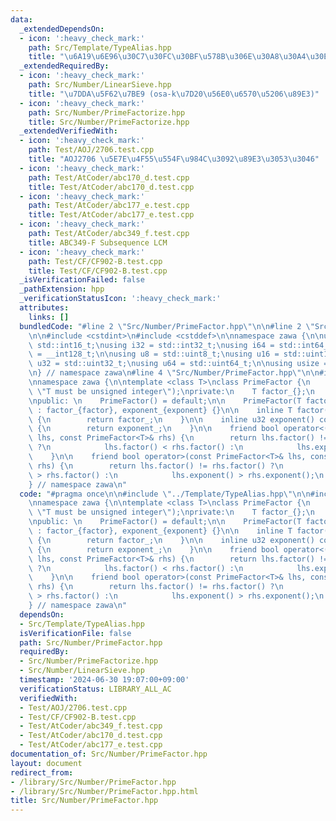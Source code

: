 ```yaml
---
data:
  _extendedDependsOn:
  - icon: ':heavy_check_mark:'
    path: Src/Template/TypeAlias.hpp
    title: "\u6A19\u6E96\u30C7\u30FC\u30BF\u578B\u306E\u30A8\u30A4\u30EA\u30A2\u30B9"
  _extendedRequiredBy:
  - icon: ':heavy_check_mark:'
    path: Src/Number/LinearSieve.hpp
    title: "\u7DDA\u5F62\u7BE9 (osa-k\u7D20\u56E0\u6570\u5206\u89E3)"
  - icon: ':heavy_check_mark:'
    path: Src/Number/PrimeFactorize.hpp
    title: Src/Number/PrimeFactorize.hpp
  _extendedVerifiedWith:
  - icon: ':heavy_check_mark:'
    path: Test/AOJ/2706.test.cpp
    title: "AOJ2706 \u5E7E\u4F55\u554F\u984C\u3092\u89E3\u3053\u3046"
  - icon: ':heavy_check_mark:'
    path: Test/AtCoder/abc170_d.test.cpp
    title: Test/AtCoder/abc170_d.test.cpp
  - icon: ':heavy_check_mark:'
    path: Test/AtCoder/abc177_e.test.cpp
    title: Test/AtCoder/abc177_e.test.cpp
  - icon: ':heavy_check_mark:'
    path: Test/AtCoder/abc349_f.test.cpp
    title: ABC349-F Subsequence LCM
  - icon: ':heavy_check_mark:'
    path: Test/CF/CF902-B.test.cpp
    title: Test/CF/CF902-B.test.cpp
  _isVerificationFailed: false
  _pathExtension: hpp
  _verificationStatusIcon: ':heavy_check_mark:'
  attributes:
    links: []
  bundledCode: "#line 2 \"Src/Number/PrimeFactor.hpp\"\n\n#line 2 \"Src/Template/TypeAlias.hpp\"\
    \n\n#include <cstdint>\n#include <cstddef>\n\nnamespace zawa {\n\nusing i16 =\
    \ std::int16_t;\nusing i32 = std::int32_t;\nusing i64 = std::int64_t;\nusing i128\
    \ = __int128_t;\n\nusing u8 = std::uint8_t;\nusing u16 = std::uint16_t;\nusing\
    \ u32 = std::uint32_t;\nusing u64 = std::uint64_t;\n\nusing usize = std::size_t;\n\
    \n} // namespace zawa\n#line 4 \"Src/Number/PrimeFactor.hpp\"\n\n#include <type_traits>\n\
    \nnamespace zawa {\n\ntemplate <class T>\nclass PrimeFactor {\n    static_assert(std::is_unsigned_v<T>,\
    \ \"T must be unsigned integer\");\nprivate:\n    T factor_{};\n    u32 exponent_{};\n\
    \npublic: \n    PrimeFactor() = default;\n\n    PrimeFactor(T factor, u32 exponent)\
    \ : factor_{factor}, exponent_{exponent} {}\n\n    inline T factor() const noexcept\
    \ {\n        return factor_;\n    }\n\n    inline u32 exponent() const noexcept\
    \ {\n        return exponent_;\n    }\n\n    friend bool operator<(const PrimeFactor<T>&\
    \ lhs, const PrimeFactor<T>& rhs) {\n        return lhs.factor() != rhs.factor()\
    \ ?\n            lhs.factor() < rhs.factor() :\n            lhs.exponent() < rhs.exponent();\n\
    \    }\n\n    friend bool operator>(const PrimeFactor<T>& lhs, const PrimeFactor<T>&\
    \ rhs) {\n        return lhs.factor() != rhs.factor() ?\n            lhs.factor()\
    \ > rhs.factor() :\n            lhs.exponent() > rhs.exponent();\n    }\n};\n\n\
    } // namespace zawa\n"
  code: "#pragma once\n\n#include \"../Template/TypeAlias.hpp\"\n\n#include <type_traits>\n\
    \nnamespace zawa {\n\ntemplate <class T>\nclass PrimeFactor {\n    static_assert(std::is_unsigned_v<T>,\
    \ \"T must be unsigned integer\");\nprivate:\n    T factor_{};\n    u32 exponent_{};\n\
    \npublic: \n    PrimeFactor() = default;\n\n    PrimeFactor(T factor, u32 exponent)\
    \ : factor_{factor}, exponent_{exponent} {}\n\n    inline T factor() const noexcept\
    \ {\n        return factor_;\n    }\n\n    inline u32 exponent() const noexcept\
    \ {\n        return exponent_;\n    }\n\n    friend bool operator<(const PrimeFactor<T>&\
    \ lhs, const PrimeFactor<T>& rhs) {\n        return lhs.factor() != rhs.factor()\
    \ ?\n            lhs.factor() < rhs.factor() :\n            lhs.exponent() < rhs.exponent();\n\
    \    }\n\n    friend bool operator>(const PrimeFactor<T>& lhs, const PrimeFactor<T>&\
    \ rhs) {\n        return lhs.factor() != rhs.factor() ?\n            lhs.factor()\
    \ > rhs.factor() :\n            lhs.exponent() > rhs.exponent();\n    }\n};\n\n\
    } // namespace zawa\n"
  dependsOn:
  - Src/Template/TypeAlias.hpp
  isVerificationFile: false
  path: Src/Number/PrimeFactor.hpp
  requiredBy:
  - Src/Number/PrimeFactorize.hpp
  - Src/Number/LinearSieve.hpp
  timestamp: '2024-06-30 19:07:00+09:00'
  verificationStatus: LIBRARY_ALL_AC
  verifiedWith:
  - Test/AOJ/2706.test.cpp
  - Test/CF/CF902-B.test.cpp
  - Test/AtCoder/abc349_f.test.cpp
  - Test/AtCoder/abc170_d.test.cpp
  - Test/AtCoder/abc177_e.test.cpp
documentation_of: Src/Number/PrimeFactor.hpp
layout: document
redirect_from:
- /library/Src/Number/PrimeFactor.hpp
- /library/Src/Number/PrimeFactor.hpp.html
title: Src/Number/PrimeFactor.hpp
---
```


